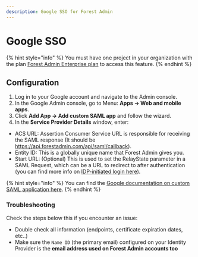 ```yaml
---
description: Google SSO for Forest Admin
---
```


# Google SSO

{% hint style="info" %}
You must have one project in your organization with the plan [Forest Admin Enterprise plan](https://www.forestadmin.com/pricing) to access this feature.
{% endhint %}

## Configuration

1. Log in to your Google account and navigate to the Admin console.
2. In the Google Admin console, go to Menu: **Apps → Web and mobile apps**.
3. Click **Add App → Add custom SAML app** and follow the wizard.
4. In the **Service Provider Details** window, enter:

- ACS URL: Assertion Consumer Service URL is responsible for receiving the SAML response (It should be https://api.forestadmin.com/api/saml/callback).
- Entity ID: This is a globally unique name that Forest Admin gives you.
- Start URL: (Optional) This is used to set the RelayState parameter in a SAML Request, which can be a URL to redirect to after authentication (you can find more info on [IDP-initiated login here](../organization-settings.md#idp-initiated-login)).

{% hint style="info" %}
You can find the [Google documentation on custom SAML application here](https://support.google.com/a/answer/6087519?hl=en).
{% endhint %}

### Troubleshooting

Check the steps below this if you encounter an issue:

- Double check all information (endpoints, certificate expiration dates, etc..)
- Make sure the `Name ID` (the primary email) configured on your Identity Provider is the **email address used on Forest Admin accounts too**

